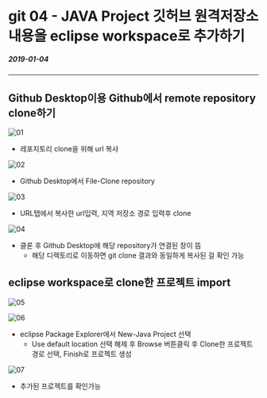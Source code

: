 # git 04 - JAVA Project 깃허브 원격저장소 내용을 eclipse workspace로 추가하기

##### 2019-01-04

---

## Github Desktop이용 Github에서 remote repository clone하기

![01](https://github.com/younggeun0/TIL/blob/master/git/basic/img/05/01.png?raw=true)

* 레포지토리 clone을 위해 url 복사

![02](https://github.com/younggeun0/TIL/blob/master/git/basic/img/05/02.png?raw=true)

* Github Desktop에서 File-Clone repository 

![03](https://github.com/younggeun0/TIL/blob/master/git/basic/img/05/03.png?raw=true)

* URL탭에서 복사한 url입력, 지역 저장소 경로 입력후 clone

![04](https://github.com/younggeun0/TIL/blob/master/git/basic/img/05/04.png?raw=true)

* 클론 후 Github Desktop에 해당 repository가 연결된 창이 뜸
    * 해당 디렉토리로 이동하면 git clone 결과와 동일하게 복사된 걸 확인 가능

## eclipse workspace로 clone한 프로젝트 import

![05](https://github.com/younggeun0/TIL/blob/master/git/basic/img/05/05.png?raw=true)

![06](https://github.com/younggeun0/TIL/blob/master/git/basic/img/05/06.png?raw=true)

* eclipse Package Explorer에서 New-Java Project 선택
    * Use default location 선택 해제 후 Browse 버튼클릭 후 Clone한 프로젝트 경로 선택, Finish로 프로젝트 생성

![07](https://github.com/younggeun0/TIL/blob/master/git/basic/img/05/07.png?raw=true)

* 추가된 프로젝트를 확인가능



